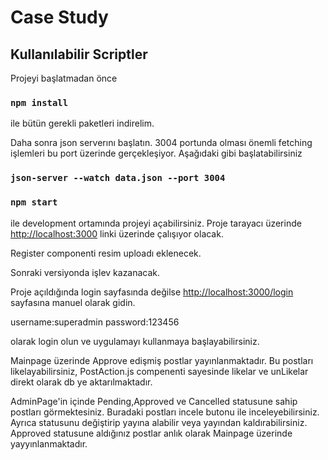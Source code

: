 # Case Study

## Kullanılabilir Scriptler

Projeyi başlatmadan önce

### `npm install `

ile bütün gerekli paketleri indirelim.

Daha sonra json serverını başlatın.
3004 portunda olması önemli fetching işlemleri bu port üzerinde gerçekleşiyor.
Aşağıdaki gibi başlatabilirsiniz

### `json-server --watch data.json --port 3004`

### `npm start`

ile development ortamında projeyi açabilirsiniz.
Proje tarayacı üzerinde [http://localhost:3000](http://localhost:3000) linki üzerinde çalışıyor olacak.

Register componenti resim uploadı eklenecek.

Sonraki versiyonda işlev kazanacak.

Proje açıldığında login sayfasında değilse [http://localhost:3000/login](http://localhost:3000/login) sayfasına manuel olarak gidin.

username:superadmin
password:123456

olarak login olun ve uygulamayı kullanmaya başlayabilirsiniz.

Mainpage üzerinde Approve edişmiş postlar yayınlanmaktadır.
Bu postları likelayabilirsiniz, PostAction.js compenenti sayesinde likelar ve unLikelar direkt olarak db ye aktarılmaktadır.

AdminPage'in içinde Pending,Approved ve Cancelled statusune sahip postları görmektesiniz.
Buradaki postları incele butonu ile inceleyebilirsiniz. Ayrıca statusunu değiştirip yayına alabilir veya yayından kaldırabilirsiniz.
Approved statusune aldığınız postlar anlık olarak Mainpage üzerinde yayyınlanmaktadır.

